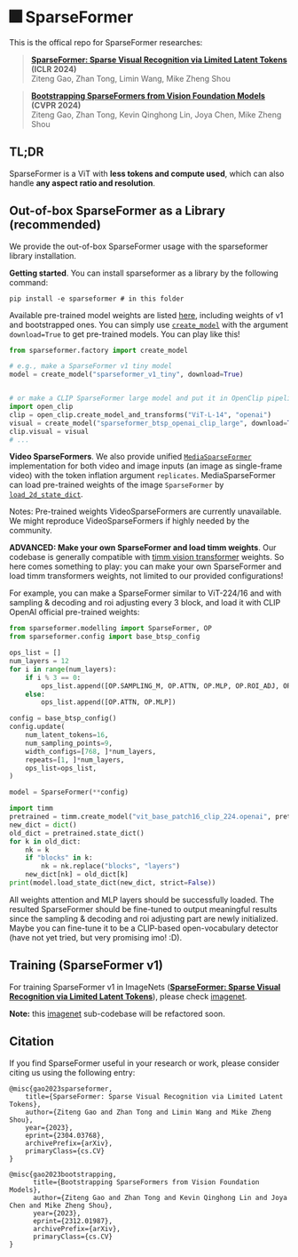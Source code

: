 # 🎆 SparseFormer

This is the offical repo for SparseFormer researches:

> [**SparseFormer: Sparse Visual Recognition via Limited Latent Tokens**](https://arxiv.org/abs/2304.03768) **(ICLR 2024)**<br>
> Ziteng Gao, Zhan Tong, Limin Wang, Mike Zheng Shou<br>

> [**Bootstrapping SparseFormers from Vision Foundation Models**](https://arxiv.org/abs/2312.01987) **(CVPR 2024)**<br>
> Ziteng Gao, Zhan Tong, Kevin Qinghong Lin, Joya Chen, Mike Zheng Shou<br>

## TL;DR
SparseFormer is a ViT with **less tokens and compute used**, which can also handle **any aspect ratio and resolution**.

## Out-of-box SparseFormer as a Library (recommended)
We provide the out-of-box SparseFormer usage with the sparseformer library installation. 

__Getting started__. You can install sparseformer as a library by the following command:
```shell
pip install -e sparseformer # in this folder
```

Available pre-trained model weights are listed [here](./sparseformer/sparseformer/factory.py#L11), including weights of v1 and bootstrapped ones. You can simply use [`create_model`](./sparseformer/sparseformer/factory.py#L37) with the argument `download=True` to get pre-trained models. You can play like this!
```python
from sparseformer.factory import create_model

# e.g., make a SparseFormer v1 tiny model
model = create_model("sparseformer_v1_tiny", download=True)


# or make a CLIP SparseFormer large model and put it in OpenClip pipeline
import open_clip
clip = open_clip.create_model_and_transforms("ViT-L-14", "openai")
visual = create_model("sparseformer_btsp_openai_clip_large", download=True)
clip.visual = visual
# ...

```

__Video SparseFormers__. We also provide unified [`MediaSparseFormer`](./sparseformer/sparseformer/media.py#L103) implementation for both video and image inputs (an image as single-frame video) with the token inflation argument `replicates`. MediaSparseFormer can load pre-trained weights of the image `SparseFormer` by [`load_2d_state_dict`](./sparseformer/sparseformer/media.py#L147).

Notes: Pre-trained weights VideoSparseFormers are currently unavailable. We might reproduce VideoSparseFormers if highly needed by the community.

__ADVANCED: Make your own SparseFormer and load timm weights__. 
Our codebase is generally compatible with [timm vision transformer](https://github.com/huggingface/pytorch-image-models/blob/main/timm/models/vision_transformer.py) weights. So here comes something to play: you can make your own SparseFormer and load timm transformers weights, not limited to our provided configurations!

For example, you can make a SparseFormer similar to ViT-224/16 and with sampling & decoding and roi adjusting every 3 block, and load it with CLIP OpenAI official pre-trained weights:
```python
from sparseformer.modelling import SparseFormer, OP
from sparseformer.config import base_btsp_config

ops_list = []
num_layers = 12
for i in range(num_layers):
    if i % 3 == 0:
        ops_list.append([OP.SAMPLING_M, OP.ATTN, OP.MLP, OP.ROI_ADJ, OP.PE_INJECT,])
    else:
        ops_list.append([OP.ATTN, OP.MLP])

config = base_btsp_config()
config.update(
    num_latent_tokens=16,
    num_sampling_points=9,
    width_configs=[768, ]*num_layers,
    repeats=[1, ]*num_layers,
    ops_list=ops_list,
)

model = SparseFormer(**config)

import timm
pretrained = timm.create_model("vit_base_patch16_clip_224.openai", pretrained=True)
new_dict = dict()
old_dict = pretrained.state_dict()
for k in old_dict:
    nk = k
    if "blocks" in k:
        nk = nk.replace("blocks", "layers")
    new_dict[nk] = old_dict[k]
print(model.load_state_dict(new_dict, strict=False))
```
All weights attention and MLP layers should be successfully loaded. The resulted SparseFormer should be fine-tuned to output meaningful results since the sampling & decoding and roi adjusting part are newly initialized. Maybe you can fine-tune it to be a CLIP-based open-vocabulary detector (have not yet tried, but very promising imo! :D).



## Training (SparseFormer v1)
For training SparseFormer v1 in ImageNets ([**SparseFormer: Sparse Visual Recognition via Limited Latent Tokens**](https://arxiv.org/abs/2304.03768)), please check [imagenet](./imagenet/).

**Note:** this [imagenet](./imagenet/) sub-codebase will be refactored soon.


## Citation
If you find SparseFormer useful in your research or work, please consider citing us using the following entry:
```
@misc{gao2023sparseformer,
    title={SparseFormer: Sparse Visual Recognition via Limited Latent Tokens},
    author={Ziteng Gao and Zhan Tong and Limin Wang and Mike Zheng Shou},
    year={2023},
    eprint={2304.03768},
    archivePrefix={arXiv},
    primaryClass={cs.CV}
}

@misc{gao2023bootstrapping,
      title={Bootstrapping SparseFormers from Vision Foundation Models}, 
      author={Ziteng Gao and Zhan Tong and Kevin Qinghong Lin and Joya Chen and Mike Zheng Shou},
      year={2023},
      eprint={2312.01987},
      archivePrefix={arXiv},
      primaryClass={cs.CV}
}
```
